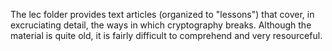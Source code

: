 The lec folder provides text articles (organized to "lessons") that
cover, in excruciating detail, the ways in which cryptography breaks. Although the material is quite old, it is fairly difficult to comprehend and very resourceful.
